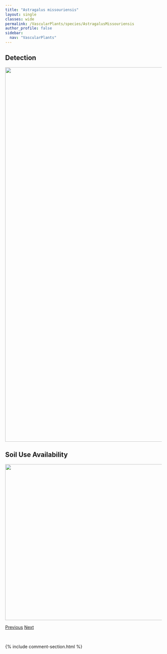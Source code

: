 ```yaml
---
title: "Astragalus missouriensis"
layout: single
classes: wide
permalink: /VascularPlants/species/AstragalusMissouriensis
author_profile: false
sidebar:
  nav: "VascularPlants"
---
```


<h2>Detection</h2>

<a href="https://drive.google.com/uc?export=view&id=1hFgRyp6pn7BauCLt_xEdTZXRT5PdW-Pa">
<img src="https://drive.google.com/uc?export=view&id=1hFgRyp6pn7BauCLt_xEdTZXRT5PdW-Pa" height = "1200" width = "800">
</a>


<h2>Soil Use Availability</h2>

<a href="https://drive.google.com/uc?export=view&id=1fvM1Ph-7TAzCq0WwXhpoGu1whiAKPMm-">
<img src="https://drive.google.com/uc?export=view&id=1fvM1Ph-7TAzCq0WwXhpoGu1whiAKPMm-" height = "500" width = "1000">
</a>


<a href="/DevelopmentWebsite/VascularPlants/species/AstragalusLotiflorus" class="pagination--pager" title="Astragalus lotiflorus">Previous</a> <a href="/DevelopmentWebsite/VascularPlants/species/AstragalusPectinatus" class="pagination--pager" title="Narrow-leaved Milk Vetch">Next</a>

<p>&nbsp;</p>

{% include comment-section.html %}
